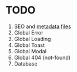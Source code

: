 # TODO

1. SEO and [metadata files](https://nextjs.org/docs/app/api-reference/file-conventions/metadata)
2. Global Error
3. Global Loading
4. Global Toast
5. Global Modal
6. Global 404 (not-found)
7. Database
